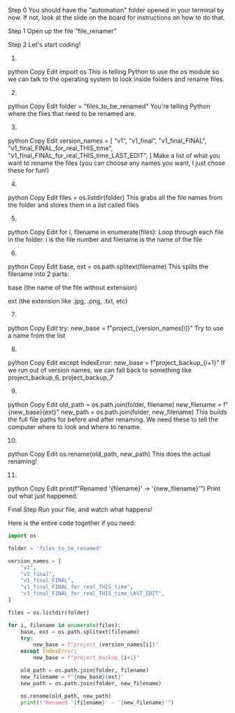 Step 0
You should have the "automation" folder opened in your terminal by now. If not, look at the slide on the board for instructions on how to do that.

Step 1
Open up the file "file_renamer"

Step 2
Let's start coding!

1)
python
Copy
Edit
import os
This is telling Python to use the os module so we can talk to the operating system to look inside folders and rename files.

2)
python
Copy
Edit
folder = "files_to_be_renamed"
You're telling Python where the files that need to be renamed are.

3)
python
Copy
Edit
version_names = [
    "v1",
    "v1_final",
    "v1_final_FINAL",
    "v1_final_FINAL_for_real_THIS_time",
    "v1_final_FINAL_for_real_THIS_time_LAST_EDIT",
]
Make a list of what you want to rename the files (you can choose any names you want, I just chose these for fun!)

4)
python
Copy
Edit
files = os.listdir(folder)
This grabs all the file names from the folder and stores them in a list called files

5)
python
Copy
Edit
for i, filename in enumerate(files):
Loop through each file in the folder. i is the file number and filename is the name of the file

6)
python
Copy
Edit
base, ext = os.path.splitext(filename)
This splits the filename into 2 parts:

base (the name of the file without extension)

ext (the extension like .jpg, .png, .txt, etc)

7)
python
Copy
Edit
try:
    new_base = f"project_{version_names[i]}"
Try to use a name from the list

8)
python
Copy
Edit
except IndexError:
    new_base = f"project_backup_{i+1}"
If we run out of version names, we can fall back to something like project_backup_6, project_backup_7

9)
python
Copy
Edit
old_path = os.path.join(folder, filename)
new_filename = f"{new_base}{ext}"
new_path = os.path.join(folder, new_filename)
This builds the full file paths for before and after renaming. We need these to tell the computer where to look and where to rename.

10)
python
Copy
Edit
os.rename(old_path, new_path)
This does the actual renaming!

11)
python
Copy
Edit
print(f"Renamed '{filename}' → '{new_filename}'")
Print out what just happened.

Final Step
Run your file, and watch what happens!

Here is the entire code together if you need:
```python
import os

folder = "files_to_be_renamed" 

version_names = [
    "v1",
    "v1_final",
    "v1_final_FINAL",
    "v1_final_FINAL_for_real_THIS_time",
    "v1_final_FINAL_for_real_THIS_time_LAST_EDIT",
]

files = os.listdir(folder)

for i, filename in enumerate(files):
    base, ext = os.path.splitext(filename)
    try:
        new_base = f"project_{version_names[i]}"
    except IndexError:
        new_base = f"project_backup_{i+1}"

    old_path = os.path.join(folder, filename)
    new_filename = f"{new_base}{ext}"
    new_path = os.path.join(folder, new_filename)

    os.rename(old_path, new_path)
    print(f"Renamed '{filename}' → '{new_filename}'")
```

    
